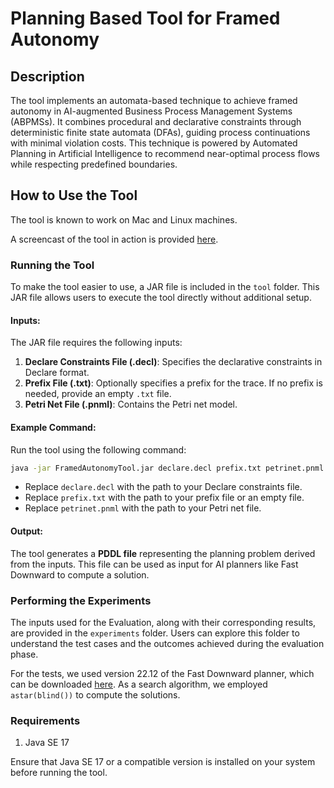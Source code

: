 # Planning Based Tool for Framed Autonomy

## Description
The tool implements an automata-based technique to achieve framed autonomy in AI-augmented Business Process Management Systems (ABPMSs). It combines procedural and declarative constraints through deterministic finite state automata (DFAs), guiding process continuations with minimal violation costs. This technique is powered by Automated Planning in Artificial Intelligence to recommend near-optimal process flows while respecting predefined boundaries.

## How to Use the Tool
The tool is known to work on Mac and Linux machines.

A screencast of the tool in action is provided [here](https://youtu.be/YkLZGpnu6S0).

### Running the Tool
To make the tool easier to use, a JAR file is included in the `tool` folder. This JAR file allows users to execute the tool directly without additional setup.

#### Inputs:
The JAR file requires the following inputs:
1. **Declare Constraints File (.decl)**: Specifies the declarative constraints in Declare format.
2. **Prefix File (.txt)**: Optionally specifies a prefix for the trace. If no prefix is needed, provide an empty `.txt` file.
3. **Petri Net File (.pnml)**: Contains the Petri net model.

#### Example Command:
Run the tool using the following command:
```bash
java -jar FramedAutonomyTool.jar declare.decl prefix.txt petrinet.pnml
```
- Replace `declare.decl` with the path to your Declare constraints file.
- Replace `prefix.txt` with the path to your prefix file or an empty file.
- Replace `petrinet.pnml` with the path to your Petri net file.

#### Output:
The tool generates a **PDDL file** representing the planning problem derived from the inputs. This file can be used as input for AI planners like Fast Downward to compute a solution.

### Performing the Experiments
The inputs used for the Evaluation, along with their corresponding results, are provided in the `experiments` folder. Users can explore this folder to understand the test cases and the outcomes achieved during the evaluation phase.

For the tests, we used version 22.12 of the Fast Downward planner, which can be downloaded [here](https://www.fast-downward.org/Releases/22.12). As a search algorithm, we employed `astar(blind())` to compute the solutions.

### Requirements
1. Java SE 17

Ensure that Java SE 17 or a compatible version is installed on your system before running the tool.

